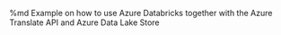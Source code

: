%md
Example on how to use Azure Databricks together with the Azure Translate API and Azure Data Lake Store
